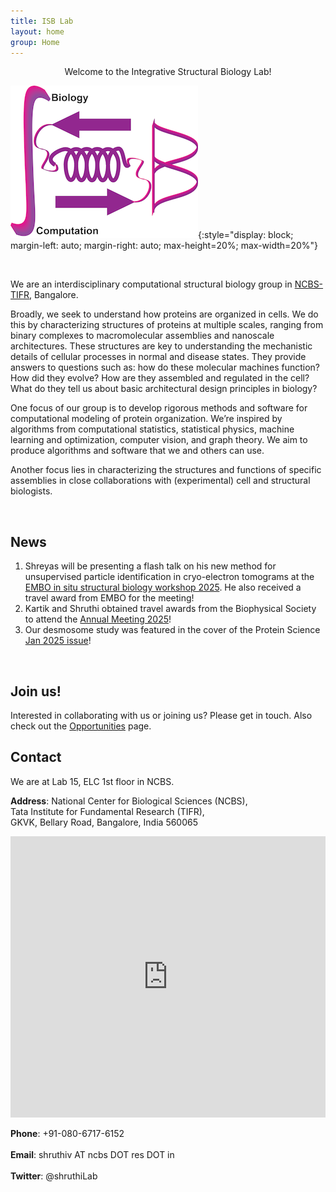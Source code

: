 ```yaml
---
title: ISB Lab
layout: home
group: Home
---
```


<div style="text-align: center;">
  <p class="cursor typewriter-animation" >Welcome to the Integrative Structural Biology Lab!</p>
</div>

![ISB lab logo](static/img/logos/isblabLogo.png){:style="display: block; margin-left: auto; margin-right: auto; max-height=20%; max-width=20%"}

<br>

We are an interdisciplinary computational structural biology group in [NCBS-TIFR](https://www.ncbs.res.in/), Bangalore.

<p class="text-justify">
Broadly, we seek to understand how proteins are organized in cells. We do this by characterizing structures of proteins at multiple scales, ranging from binary complexes to macromolecular assemblies and nanoscale architectures. These structures are key to understanding the mechanistic details of cellular processes in normal and disease states. They provide answers to questions such as: how do these molecular machines function? How did they evolve? How are they assembled and regulated in the cell? What do they tell us about basic architectural design principles in biology?
</p>

<p class="text-justify">
One focus of our group is to develop rigorous methods and software for computational modeling of protein organization. We’re inspired by algorithms from computational statistics, statistical physics, machine learning and optimization, computer vision, and graph theory. We aim to produce algorithms and software that we and others can use.

</p>

<p class="text-justify">
Another focus lies in characterizing the structures and functions of specific assemblies in close collaborations with (experimental) cell and structural biologists.
</p>

<br>

<!-- ## Upcoming events -->
## News
1. Shreyas will be presenting a flash talk on his new method for unsupervised particle identification in cryo-electron tomograms at the [EMBO in situ structural biology workshop 2025](https://www.embl.org/about/info/course-and-conference-office/events/iss25-01/). He also received a travel award from EMBO for the meeting!
2. Kartik and Shruthi obtained travel awards from the Biophysical Society to attend the [Annual Meeting 2025](https://www.biophysics.org/2025meeting/general-info)!
3. Our desmosome study was featured in the cover of the Protein Science [Jan 2025 issue](https://onlinelibrary.wiley.com/toc/1469896x/current)!
<br>

## Join us!
Interested in collaborating with us or joining us? Please get in touch. Also check out the [Opportunities](/Opportunities) page.
<br>

## Contact

We are at Lab 15, ELC 1st floor in NCBS.

**Address**: National Center for Biological Sciences (NCBS),<br>
Tata Institute for Fundamental Research (TIFR),<br>
GKVK, Bellary Road, Bangalore, India 560065 <br>

<iframe src="https://www.google.com/maps/embed?pb=!1m18!1m12!1m3!1d242.90293385914285!2d77.58031629545104!3d13.070836455355508!2m3!1f0!2f0!3f0!3m2!1i1024!2i768!4f13.1!3m3!1m2!1s0x3bae1816d24e2687%3A0x66138aa6960e06ad!2sNational%20Centre%20for%20Biological%20Sciences%20(NCBS)!5e0!3m2!1sen!2sin!4v1754581770223!5m2!1sen!2sin" width="100%" height="450" style="border:0;" allowfullscreen="" loading="lazy" referrerpolicy="no-referrer-when-downgrade"></iframe>

**Phone**: +91-080-6717-6152 <br><br>
**Email**: shruthiv AT ncbs DOT res DOT in <br><br>
**Twitter**: @shruthiLab <br><br>
